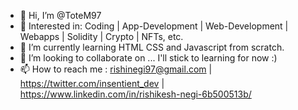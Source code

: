 - 👋 Hi, I’m @ToteM97
- 👀 Interested in: Coding | App-Development | Web-Development | Webapps | Solidity | Crypto | NFTs, etc.
- 🌱 I’m currently learning HTML CSS and Javascript from scratch.
- 💞️ I’m looking to collaborate on ... I'll stick to learning for now :)
- 📫 How to reach me : rishinegi97@gmail.com | https://twitter.com/insentient_dev | https://www.linkedin.com/in/rishikesh-negi-6b500513b/

<!---
ToteM97/ToteM97 is a ✨ special ✨ repository because its `README.md` (this file) appears on your GitHub profile.
You can click the Preview link to take a look at your changes.
--->
